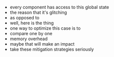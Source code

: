 * every component has access to this global state
* the reason that it's glitching
* as opposed to
* well, here is the thing
* one way to optimize this case is to 
* compare one by one
* memory overhead
* maybe that will make an impact
* take these mitigation strategies seriously
